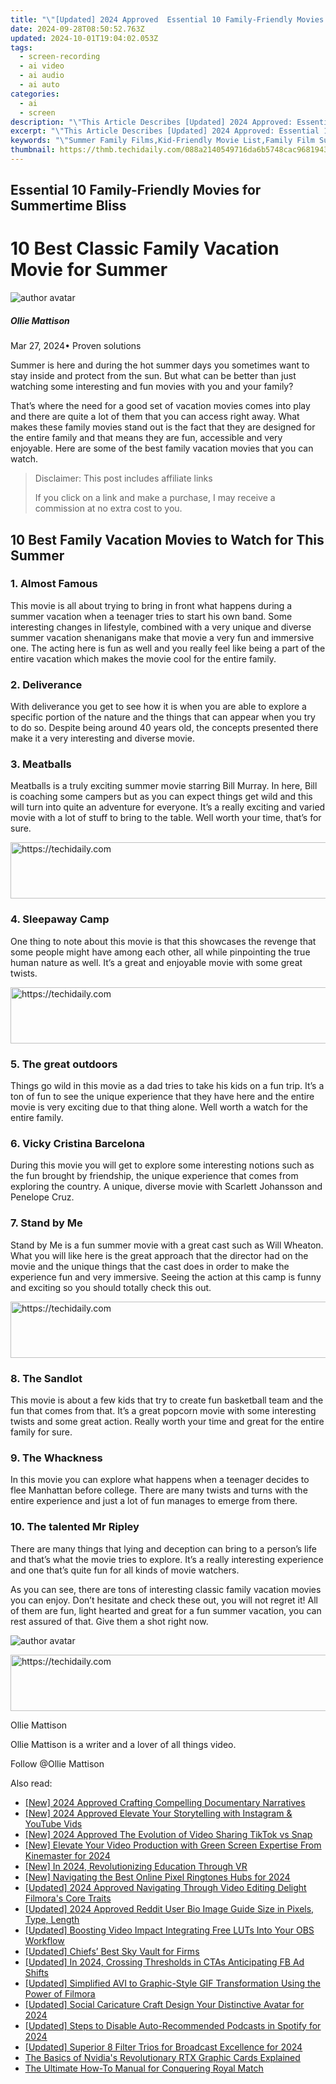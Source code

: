 ```yaml
---
title: "\"[Updated] 2024 Approved  Essential 10 Family-Friendly Movies for Summertime Bliss\""
date: 2024-09-28T08:50:52.763Z
updated: 2024-10-01T19:04:02.053Z
tags: 
  - screen-recording
  - ai video
  - ai audio
  - ai auto
categories: 
  - ai
  - screen
description: "\"This Article Describes [Updated] 2024 Approved: Essential 10 Family-Friendly Movies for Summertime Bliss\""
excerpt: "\"This Article Describes [Updated] 2024 Approved: Essential 10 Family-Friendly Movies for Summertime Bliss\""
keywords: "\"Summer Family Films,Kid-Friendly Movie List,Family Film Summer Picks,Top Family Movies Now,Funny Family Movies,Summertime Kids' Cinema,Happy Family Movie Days\""
thumbnail: https://thmb.techidaily.com/088a2140549716da6b5748cac96819433a88c8dbf67bc5c9abb78e2279e38684.jpg
---
```


## Essential 10 Family-Friendly Movies for Summertime Bliss

# 10 Best Classic Family Vacation Movie for Summer

![author avatar](https://images.wondershare.com/filmora/article-images/ollie-mattison.jpg)

##### Ollie Mattison

 Mar 27, 2024• Proven solutions

 Summer is here and during the hot summer days you sometimes want to stay inside and protect from the sun. But what can be better than just watching some interesting and fun movies with you and your family?

 That’s where the need for a good set of vacation movies comes into play and there are quite a lot of them that you can access right away. What makes these family movies stand out is the fact that they are designed for the entire family and that means they are fun, accessible and very enjoyable. Here are some of the best family vacation movies that you can watch.

>  Disclaimer: This post includes affiliate links
>
>  If you click on a link and make a purchase, I may receive a commission at no extra cost to you.
>

## 10 Best Family Vacation Movies to Watch for This Summer

### 1\. Almost Famous

 This movie is all about trying to bring in front what happens during a summer vacation when a teenager tries to start his own band. Some interesting changes in lifestyle, combined with a very unique and diverse summer vacation shenanigans make that movie a very fun and immersive one. The acting here is fun as well and you really feel like being a part of the entire vacation which makes the movie cool for the entire family.

### 2\. Deliverance

 With deliverance you get to see how it is when you are able to explore a specific portion of the nature and the things that can appear when you try to do so. Despite being around 40 years old, the concepts presented there make it a very interesting and diverse movie.

### 3\. Meatballs

 Meatballs is a truly exciting summer movie starring Bill Murray. In here, Bill is coaching some campers but as you can expect things get wild and this will turn into quite an adventure for everyone. It’s a really exciting and varied movie with a lot of stuff to bring to the table. Well worth your time, that’s for sure.

<!-- affiliate ads begin -->
<a href="https://aligracehair.sjv.io/c/5597632/1886048/19272" target="_top" id="1886048">
  <img src="//a.impactradius-go.com/display-ad/19272-1886048" border="0" alt="https://techidaily.com" width="728" height="90"/>
</a>
<img height="0" width="0" src="https://aligracehair.sjv.io/i/5597632/1886048/19272" style="position:absolute;visibility:hidden;" border="0" />
<!-- affiliate ads end -->

### 4\. Sleepaway Camp

 One thing to note about this movie is that this showcases the revenge that some people might have among each other, all while pinpointing the true human nature as well. It’s a great and enjoyable movie with some great twists.

<!-- affiliate ads begin -->
<a href="https://25home.pxf.io/c/5597632/2148649/16836" target="_top" id="2148649">
  <img src="//a.impactradius-go.com/display-ad/16836-2148649" border="0" alt="https://techidaily.com" width="720" height="90"/>
</a>
<img height="0" width="0" src="https://25home.pxf.io/i/5597632/2148649/16836" style="position:absolute;visibility:hidden;" border="0" />
<!-- affiliate ads end -->

### 5\. The great outdoors

 Things go wild in this movie as a dad tries to take his kids on a fun trip. It’s a ton of fun to see the unique experience that they have here and the entire movie is very exciting due to that thing alone. Well worth a watch for the entire family.

### 6\. Vicky Cristina Barcelona

 During this movie you will get to explore some interesting notions such as the fun brought by friendship, the unique experience that comes from exploring the country. A unique, diverse movie with Scarlett Johansson and Penelope Cruz.

### 7\. Stand by Me

 Stand by Me is a fun summer movie with a great cast such as Will Wheaton. What you will like here is the great approach that the director had on the movie and the unique things that the cast does in order to make the experience fun and very immersive. Seeing the action at this camp is funny and exciting so you should totally check this out.

<!-- affiliate ads begin -->
<a href="https://aligracehair.sjv.io/c/5597632/2006919/19272" target="_top" id="2006919">
  <img src="//a.impactradius-go.com/display-ad/19272-2006919" border="0" alt="https://techidaily.com" width="728" height="90"/>
</a>
<img height="0" width="0" src="https://aligracehair.sjv.io/i/5597632/2006919/19272" style="position:absolute;visibility:hidden;" border="0" />
<!-- affiliate ads end -->

### 8\. The Sandlot

 This movie is about a few kids that try to create fun basketball team and the fun that comes from that. It’s a great popcorn movie with some interesting twists and some great action. Really worth your time and great for the entire family for sure.

### 9\. The Whackness

 In this movie you can explore what happens when a teenager decides to flee Manhattan before college. There are many twists and turns with the entire experience and just a lot of fun manages to emerge from there.

### 10\. The talented Mr Ripley

 There are many things that lying and deception can bring to a person’s life and that’s what the movie tries to explore. It’s a really interesting experience and one that’s quite fun for all kinds of movie watchers.

 As you can see, there are tons of interesting classic family vacation movies you can enjoy. Don’t hesitate and check these out, you will not regret it! All of them are fun, light hearted and great for a fun summer vacation, you can rest assured of that. Give them a shot right now.

![author avatar](https://images.wondershare.com/filmora/article-images/ollie-mattison.jpg)

<!-- affiliate ads begin -->
<a href="https://dhgate.sjv.io/c/5597632/1172027/12108" target="_top" id="1172027">
  <img src="//a.impactradius-go.com/display-ad/12108-1172027" border="0" alt="https://techidaily.com" width="728" height="90"/>
</a>
<img height="0" width="0" src="https://dhgate.sjv.io/i/5597632/1172027/12108" style="position:absolute;visibility:hidden;" border="0" />
<!-- affiliate ads end -->

Ollie Mattison

Ollie Mattison is a writer and a lover of all things video.

Follow @Ollie Mattison


<ins class="adsbygoogle"
     style="display:block"
     data-ad-format="autorelaxed"
     data-ad-client="ca-pub-7571918770474297"
     data-ad-slot="1223367746"></ins>



<ins class="adsbygoogle"
     style="display:block"
     data-ad-client="ca-pub-7571918770474297"
     data-ad-slot="8358498916"
     data-ad-format="auto"
     data-full-width-responsive="true"></ins>


<span class="atpl-alsoreadstyle">Also read:</span>
<div><ul>
<li><a href="https://fox-direct.techidaily.com/new-2024-approved-crafting-compelling-documentary-narratives/"><u>[New] 2024 Approved Crafting Compelling Documentary Narratives</u></a></li>
<li><a href="https://instagram-video-recordings.techidaily.com/new-2024-approved-elevate-your-storytelling-with-instagram-and-youtube-vids/"><u>[New] 2024 Approved Elevate Your Storytelling with Instagram & YouTube Vids</u></a></li>
<li><a href="https://snapchat-videos.techidaily.com/new-2024-approved-the-evolution-of-video-sharing-tiktok-vs-snap/"><u>[New] 2024 Approved The Evolution of Video Sharing TikTok vs Snap</u></a></li>
<li><a href="https://fox-direct.techidaily.com/new-elevate-your-video-production-with-green-screen-expertise-from-kinemaster-for-2024/"><u>[New] Elevate Your Video Production with Green Screen Expertise From Kinemaster for 2024</u></a></li>
<li><a href="https://fox-direct.techidaily.com/new-in-2024-revolutionizing-education-through-vr/"><u>[New] In 2024, Revolutionizing Education Through VR</u></a></li>
<li><a href="https://fox-direct.techidaily.com/new-navigating-the-best-online-pixel-ringtones-hubs-for-2024/"><u>[New] Navigating the Best Online Pixel Ringtones Hubs for 2024</u></a></li>
<li><a href="https://fox-direct.techidaily.com/updated-2024-approved-navigating-through-video-editing-delight-filmoras-core-traits/"><u>[Updated] 2024 Approved Navigating Through Video Editing Delight Filmora's Core Traits</u></a></li>
<li><a href="https://facebook-video-content.techidaily.com/updated-2024-approved-reddit-user-bio-image-guide-size-in-pixels-type-length/"><u>[Updated] 2024 Approved Reddit User Bio Image Guide Size in Pixels, Type, Length</u></a></li>
<li><a href="https://fox-direct.techidaily.com/updated-boosting-video-impact-integrating-free-luts-into-your-obs-workflow/"><u>[Updated] Boosting Video Impact Integrating Free LUTs Into Your OBS Workflow</u></a></li>
<li><a href="https://fox-direct.techidaily.com/updated-chiefs-best-sky-vault-for-firms/"><u>[Updated] Chiefs’ Best Sky Vault for Firms</u></a></li>
<li><a href="https://facebook-clips.techidaily.com/updated-in-2024-crossing-thresholds-in-ctas-anticipating-fb-ad-shifts/"><u>[Updated] In 2024, Crossing Thresholds in CTAs Anticipating FB Ad Shifts</u></a></li>
<li><a href="https://extra-approaches.techidaily.com/updated-simplified-avi-to-graphic-style-gif-transformation-using-the-power-of-filmora/"><u>[Updated] Simplified AVI to Graphic-Style GIF Transformation Using the Power of Filmora</u></a></li>
<li><a href="https://facebook-video-recording.techidaily.com/updated-social-caricature-craft-design-your-distinctive-avatar-for-2024/"><u>[Updated] Social Caricature Craft Design Your Distinctive Avatar for 2024</u></a></li>
<li><a href="https://fox-direct.techidaily.com/updated-steps-to-disable-auto-recommended-podcasts-in-spotify-for-2024/"><u>[Updated] Steps to Disable Auto-Recommended Podcasts in Spotify for 2024</u></a></li>
<li><a href="https://fox-info.techidaily.com/updated-superior-8-filter-trios-for-broadcast-excellence-for-2024/"><u>[Updated] Superior 8 Filter Trios for Broadcast Excellence for 2024</u></a></li>
<li><a href="https://techno-recovery.techidaily.com/the-basics-of-nvidias-revolutionary-rtx-graphic-cards-explained/"><u>The Basics of Nvidia's Revolutionary RTX Graphic Cards Explained</u></a></li>
<li><a href="https://techno-recovery.techidaily.com/the-ultimate-how-to-manual-for-conquering-royal-match/"><u>The Ultimate How-To Manual for Conquering Royal Match</u></a></li>
</ul></div>

